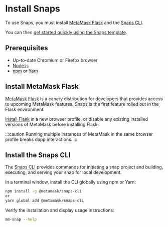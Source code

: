 # Install Snaps

To use Snaps, you must install [MetaMask Flask](#install-metamask-flask) and the [Snaps CLI](#install-the-snaps-cli).

You can then [get started quickly using the Snaps template](quickstart.md).

## Prerequisites

- Up-to-date Chromium or Firefox browser
- [Node.js](https://nodejs.org/)
- [npm](https://docs.npmjs.com/downloading-and-installing-node-js-and-npm) or [Yarn](https://yarnpkg.com/)

## Install MetaMask Flask

[MetaMask Flask](https://metamask.io/flask/) is a canary distribution for developers that provides
access to upcoming MetaMask features.
Snaps is the first feature rolled out in the Flask environment.

[Install Flask](https://chrome.google.com/webstore/detail/metamask-flask-developmen/ljfoeinjpaedjfecbmggjgodbgkmjkjk)
in a new browser profile, or disable any existing installed versions of MetaMask before installing
Flask.

:::caution
Running multiple instances of MetaMask in the same browser profile breaks dapp interactions.
:::

## Install the Snaps CLI

The [Snaps CLI](../reference/cli.md) provides commands for initiating a snap project and building,
executing, and serving your snap for local development.

In a terminal window, install the CLI globally using npm or Yarn:

```bash
npm install -g @metamask/snaps-cli
or
yarn global add @metamask/snaps-cli
```

Verify the installation and display usage instructions:

```bash
mm-snap --help
```
